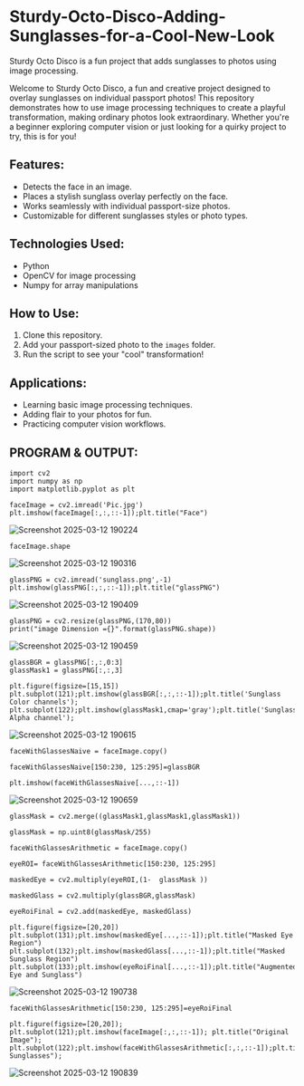 # Sturdy-Octo-Disco-Adding-Sunglasses-for-a-Cool-New-Look

Sturdy Octo Disco is a fun project that adds sunglasses to photos using image processing.

Welcome to Sturdy Octo Disco, a fun and creative project designed to overlay sunglasses on individual passport photos! This repository demonstrates how to use image processing techniques to create a playful transformation, making ordinary photos look extraordinary. Whether you're a beginner exploring computer vision or just looking for a quirky project to try, this is for you!

## Features:
- Detects the face in an image.
- Places a stylish sunglass overlay perfectly on the face.
- Works seamlessly with individual passport-size photos.
- Customizable for different sunglasses styles or photo types.

## Technologies Used:
- Python
- OpenCV for image processing
- Numpy for array manipulations

## How to Use:
1. Clone this repository.
2. Add your passport-sized photo to the `images` folder.
3. Run the script to see your "cool" transformation!

## Applications:
- Learning basic image processing techniques.
- Adding flair to your photos for fun.
- Practicing computer vision workflows.

## PROGRAM & OUTPUT:

```
import cv2
import numpy as np
import matplotlib.pyplot as plt
```
```
faceImage = cv2.imread('Pic.jpg')
plt.imshow(faceImage[:,:,::-1]);plt.title("Face")
```

![Screenshot 2025-03-12 190224](https://github.com/user-attachments/assets/6f5b6d23-4830-421f-977c-685f29db1cf8)

```
faceImage.shape
```

![Screenshot 2025-03-12 190316](https://github.com/user-attachments/assets/7f4ee424-b337-4a91-8f17-be5fbefae403)

```
glassPNG = cv2.imread('sunglass.png',-1)
plt.imshow(glassPNG[:,:,::-1]);plt.title("glassPNG")
```


![Screenshot 2025-03-12 190409](https://github.com/user-attachments/assets/bdef0f98-3bcc-4614-9c1b-172cf84311d8)

```
glassPNG = cv2.resize(glassPNG,(170,80))
print("image Dimension ={}".format(glassPNG.shape))
```


![Screenshot 2025-03-12 190459](https://github.com/user-attachments/assets/67d265b8-23c1-4099-a3f7-7f3bf8a83d8f)


```
glassBGR = glassPNG[:,:,0:3]
glassMask1 = glassPNG[:,:,3]
```
```
plt.figure(figsize=[15,15])
plt.subplot(121);plt.imshow(glassBGR[:,:,::-1]);plt.title('Sunglass Color channels');
plt.subplot(122);plt.imshow(glassMask1,cmap='gray');plt.title('Sunglass Alpha channel');
```

![Screenshot 2025-03-12 190615](https://github.com/user-attachments/assets/0d3d935d-df9e-4a5b-b51f-9dccfaa130ca)


```
faceWithGlassesNaive = faceImage.copy()

faceWithGlassesNaive[150:230, 125:295]=glassBGR

plt.imshow(faceWithGlassesNaive[...,::-1])
```

![Screenshot 2025-03-12 190659](https://github.com/user-attachments/assets/7bc93578-f88c-4282-bda0-66571869f54c)

```
glassMask = cv2.merge((glassMask1,glassMask1,glassMask1))

glassMask = np.uint8(glassMask/255)

faceWithGlassesArithmetic = faceImage.copy()

eyeROI= faceWithGlassesArithmetic[150:230, 125:295]

maskedEye = cv2.multiply(eyeROI,(1-  glassMask ))

maskedGlass = cv2.multiply(glassBGR,glassMask)

eyeRoiFinal = cv2.add(maskedEye, maskedGlass)

plt.figure(figsize=[20,20])
plt.subplot(131);plt.imshow(maskedEye[...,::-1]);plt.title("Masked Eye Region")
plt.subplot(132);plt.imshow(maskedGlass[...,::-1]);plt.title("Masked Sunglass Region")
plt.subplot(133);plt.imshow(eyeRoiFinal[...,::-1]);plt.title("Augmented Eye and Sunglass")
```



![Screenshot 2025-03-12 190738](https://github.com/user-attachments/assets/61652485-3954-4414-a1fa-1743113c1e95)


```
faceWithGlassesArithmetic[150:230, 125:295]=eyeRoiFinal

plt.figure(figsize=[20,20]);
plt.subplot(121);plt.imshow(faceImage[:,:,::-1]); plt.title("Original Image");
plt.subplot(122);plt.imshow(faceWithGlassesArithmetic[:,:,::-1]);plt.title("With Sunglasses");
```

![Screenshot 2025-03-12 190839](https://github.com/user-attachments/assets/93bfaad2-a576-4200-9b30-0bf3d70f1309)


